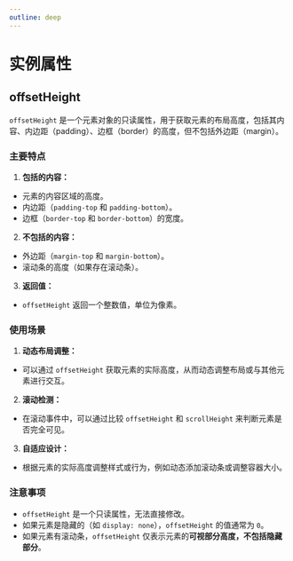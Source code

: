 ```yaml
---
outline: deep
---
```


# 实例属性

## offsetHeight

`offsetHeight` 是一个元素对象的只读属性，用于获取元素的布局高度，包括其内容、内边距（padding）、边框（border）的高度，但不包括外边距（margin）。

### 主要特点
1. **包括的内容：**
- 元素的内容区域的高度。
- 内边距（`padding-top` 和 `padding-bottom`）。
- 边框（`border-top` 和 `border-bottom`）的宽度。
2. **不包括的内容：**
- 外边距（`margin-top` 和 `margin-bottom`）。
- 滚动条的高度（如果存在滚动条）。
3. **返回值：**
- `offsetHeight` 返回一个整数值，单位为像素。

### 使用场景
1. **动态布局调整：**
- 可以通过 `offsetHeight` 获取元素的实际高度，从而动态调整布局或与其他元素进行交互。
2. **滚动检测：**
- 在滚动事件中，可以通过比较 `offsetHeight` 和 `scrollHeight` 来判断元素是否完全可见。
3. **自适应设计：**
- 根据元素的实际高度调整样式或行为，例如动态添加滚动条或调整容器大小。

### 注意事项
- `offsetHeight` 是一个只读属性，无法直接修改。
- 如果元素是隐藏的（如 `display: none`），`offsetHeight` 的值通常为 `0`。
- 如果元素有滚动条，`offsetHeight` 仅表示元素的**可视部分高度，不包括隐藏部分**。